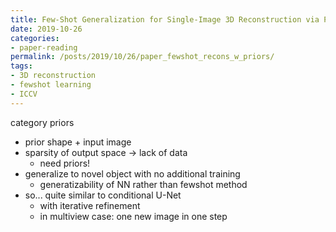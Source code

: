 ```yaml
---
title: Few-Shot Generalization for Single-Image 3D Reconstruction via Priors
date: 2019-10-26
categories:
- paper-reading
permalink: /posts/2019/10/26/paper_fewshot_recons_w_priors/
tags:
- 3D reconstruction
- fewshot learning
- ICCV
---
```



category priors
- prior shape + input image
- sparsity of output space -> lack of data
    - need priors!
- generalize to novel object with no additional training
    - generatizability of NN rather than fewshot method
- so... quite similar to conditional U-Net
    - with iterative refinement
    - in multiview case: one new image in one step

